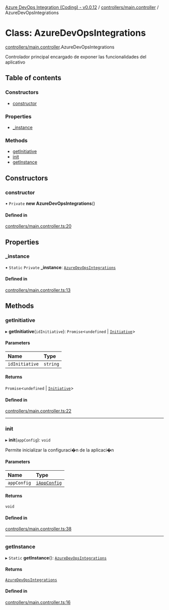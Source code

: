 [Azure DevOps Integration (Coding) - v0.0.12](../README.md) / [controllers/main.controller](../modules/controllers_main_controller.md) / AzureDevOpsIntegrations

# Class: AzureDevOpsIntegrations

[controllers/main.controller](../modules/controllers_main_controller.md).AzureDevOpsIntegrations

Controlador principal encargado de exponer las funcionalidades del aplicativo

## Table of contents

### Constructors

- [constructor](controllers_main_controller.AzureDevOpsIntegrations.md#constructor)

### Properties

- [\_instance](controllers_main_controller.AzureDevOpsIntegrations.md#_instance)

### Methods

- [getInitiative](controllers_main_controller.AzureDevOpsIntegrations.md#getinitiative)
- [init](controllers_main_controller.AzureDevOpsIntegrations.md#init)
- [getInstance](controllers_main_controller.AzureDevOpsIntegrations.md#getinstance)

## Constructors

### constructor

• `Private` **new AzureDevOpsIntegrations**()

#### Defined in

[controllers/main.controller.ts:20](https://github.com/jeysgar1/azure-devops-api-kms/blob/f839fd0/src/controllers/main.controller.ts#L20)

## Properties

### \_instance

▪ `Static` `Private` **\_instance**: [`AzureDevOpsIntegrations`](controllers_main_controller.AzureDevOpsIntegrations.md)

#### Defined in

[controllers/main.controller.ts:13](https://github.com/jeysgar1/azure-devops-api-kms/blob/f839fd0/src/controllers/main.controller.ts#L13)

## Methods

### getInitiative

▸ **getInitiative**(`idInitiative`): `Promise`<`undefined` \| [`Initiative`](models_agile_initiative.Initiative.md)\>

#### Parameters

| Name | Type |
| :------ | :------ |
| `idInitiative` | `string` |

#### Returns

`Promise`<`undefined` \| [`Initiative`](models_agile_initiative.Initiative.md)\>

#### Defined in

[controllers/main.controller.ts:22](https://github.com/jeysgar1/azure-devops-api-kms/blob/f839fd0/src/controllers/main.controller.ts#L22)

___

### init

▸ **init**(`appConfig`): `void`

Permite inicializar la configuraci�n de la aplicaci�n

#### Parameters

| Name | Type |
| :------ | :------ |
| `appConfig` | [`iAppConfig`](../interfaces/config_iAppConfig.iAppConfig.md) |

#### Returns

`void`

#### Defined in

[controllers/main.controller.ts:38](https://github.com/jeysgar1/azure-devops-api-kms/blob/f839fd0/src/controllers/main.controller.ts#L38)

___

### getInstance

▸ `Static` **getInstance**(): [`AzureDevOpsIntegrations`](controllers_main_controller.AzureDevOpsIntegrations.md)

#### Returns

[`AzureDevOpsIntegrations`](controllers_main_controller.AzureDevOpsIntegrations.md)

#### Defined in

[controllers/main.controller.ts:16](https://github.com/jeysgar1/azure-devops-api-kms/blob/f839fd0/src/controllers/main.controller.ts#L16)
